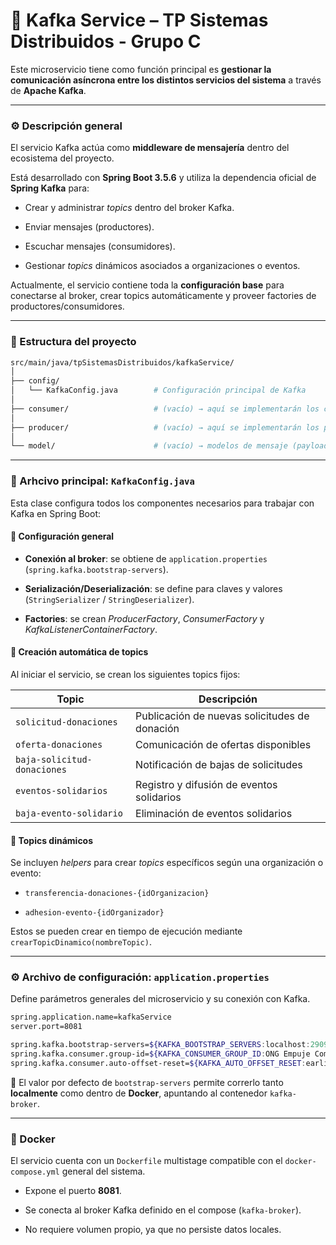 # 🧩 Kafka Service – TP Sistemas Distribuidos - Grupo C

Este microservicio tiene como función principal es **gestionar la comunicación asíncrona entre los distintos servicios del sistema** a través de **Apache Kafka**.

---

### ⚙️ Descripción general

El servicio Kafka actúa como **middleware de mensajería** dentro del ecosistema del proyecto.

Está desarrollado con **Spring Boot 3.5.6** y utiliza la dependencia oficial de **Spring Kafka** para:

- Crear y administrar *topics* dentro del broker Kafka.

- Enviar mensajes (productores).

- Escuchar mensajes (consumidores).

- Gestionar *topics* dinámicos asociados a organizaciones o eventos.

Actualmente, el servicio contiene toda la **configuración base** para conectarse al broker, crear topics automáticamente y proveer factories de productores/consumidores.

---

### 🧱 Estructura del proyecto

```bash
src/main/java/tpSistemasDistribuidos/kafkaService/
│
├── config/
│   └── KafkaConfig.java        # Configuración principal de Kafka
│
├── consumer/                   # (vacío) → aquí se implementarán los consumidores
│
├── producer/                   # (vacío) → aquí se implementarán los productores
│
└── model/                      # (vacío) → modelos de mensaje (payloads)
```

---

### 📄 Arhcivo principal: ```KafkaConfig.java```

Esta clase configura todos los componentes necesarios para trabajar con Kafka en Spring Boot:

#### 🔧 Configuración general

- **Conexión al broker**: se obtiene de ```application.properties``` (```spring.kafka.bootstrap-servers```).

- **Serialización/Deserialización**: se define para claves y valores (```StringSerializer``` / ```StringDeserializer```).

- **Factories**: se crean *ProducerFactory*, *ConsumerFactory* y *KafkaListenerContainerFactory*.

#### 🧩 Creación automática de topics

Al iniciar el servicio, se crean los siguientes topics fijos:

| Topic                       | Descripción                                   |
| --------------------------- | --------------------------------------------- |
| `solicitud-donaciones`      | Publicación de nuevas solicitudes de donación |
| `oferta-donaciones`         | Comunicación de ofertas disponibles           |
| `baja-solicitud-donaciones` | Notificación de bajas de solicitudes          |
| `eventos-solidarios`        | Registro y difusión de eventos solidarios     |
| `baja-evento-solidario`     | Eliminación de eventos solidarios             |

#### 🧠 Topics dinámicos

Se incluyen *helpers* para crear *topics* específicos según una organización o evento:

- `transferencia-donaciones-{idOrganizacion}`

- `adhesion-evento-{idOrganizador}`

Estos se pueden crear en tiempo de ejecución mediante `crearTopicDinamico(nombreTopic)`.

---

### ⚙️ Archivo de configuración: `application.properties`

Define parámetros generales del microservicio y su conexión con Kafka.

```bash
spring.application.name=kafkaService
server.port=8081

spring.kafka.bootstrap-servers=${KAFKA_BOOTSTRAP_SERVERS:localhost:29092}
spring.kafka.consumer.group-id=${KAFKA_CONSUMER_GROUP_ID:ONG Empuje Comunitario}
spring.kafka.consumer.auto-offset-reset=${KAFKA_AUTO_OFFSET_RESET:earliest}
```

📌 El valor por defecto de `bootstrap-servers` permite correrlo tanto **localmente** como dentro de **Docker**, apuntando al contenedor `kafka-broker`.

---

### 🐳 Docker

El servicio cuenta con un `Dockerfile` multistage compatible con el `docker-compose.yml` general del sistema.

- Expone el puerto **8081**.

- Se conecta al broker Kafka definido en el compose (`kafka-broker`).

- No requiere volumen propio, ya que no persiste datos locales.